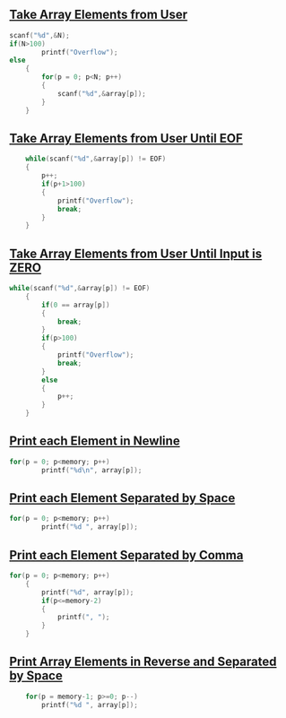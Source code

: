 ## [Take Array Elements from User](../lab1/1.c)
```c
scanf("%d",&N);
if(N>100)
        printf("Overflow");
else  
    {
        for(p = 0; p<N; p++)
        {
            scanf("%d",&array[p]);
        }
    }
```

## [Take Array Elements from User Until EOF](../lab1/2.c)
```c
    while(scanf("%d",&array[p]) != EOF)
    {
        p++;
        if(p+1>100)
        {
            printf("Overflow");
            break;
        }
    }
```

## [Take Array Elements from User Until Input is ZERO](../lab1/3.c)
```c
while(scanf("%d",&array[p]) != EOF)
    {
        if(0 == array[p])
        {
            break;
        }
        if(p>100)
        {
            printf("Overflow");
            break;
        }
        else
        {
            p++;
        }
    }
```
## [Print each Element in Newline](../lab1/4.c)
```c
for(p = 0; p<memory; p++)
        printf("%d\n", array[p]);
```

## [Print each Element Separated by Space](../lab1/5.c)
```c
for(p = 0; p<memory; p++)
        printf("%d ", array[p]);
```

## [Print each Element Separated by Comma](../lab1/6.c)
```c
for(p = 0; p<memory; p++)
    {
        printf("%d", array[p]);
        if(p<=memory-2)
        {
            printf(", ");
        }
    }
```

## [Print Array Elements in Reverse and Separated by Space](../lab1/7.c)
```c
    for(p = memory-1; p>=0; p--)
        printf("%d ", array[p]);
```
